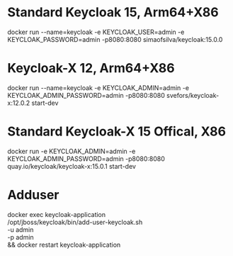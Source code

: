 # Standard Keycloak 15, Arm64+X86
docker run --name=keycloak -e KEYCLOAK_USER=admin -e KEYCLOAK_PASSWORD=admin -p8080:8080 simaofsilva/keycloak:15.0.0

# Keycloak-X 12, Arm64+X86
docker run --name=keycloak -e KEYCLOAK_ADMIN=admin -e KEYCLOAK_ADMIN_PASSWORD=admin -p8080:8080 svefors/keycloak-x:12.0.2 start-dev

# Standard Keycloak-X 15 Offical, X86
docker run -e KEYCLOAK_ADMIN=admin -e KEYCLOAK_ADMIN_PASSWORD=admin -p8080:8080 quay.io/keycloak/keycloak-x:15.0.1 start-dev

# Adduser
docker exec keycloak-application \
/opt/jboss/keycloak/bin/add-user-keycloak.sh \
-u admin \
-p admin \
&& docker restart keycloak-application
